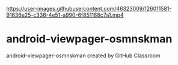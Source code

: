 

https://user-images.githubusercontent.com/46323009/126011581-91636e25-c336-4e51-a990-6f851188c7a1.mp4

# android-viewpager-osmnskman
android-viewpager-osmnskman created by GitHub Classroom
